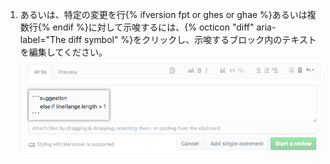 1. あるいは、特定の変更を行{% ifversion fpt or ghes or ghae %}あるいは複数行{% endif %}に対して示唆するには、{% octicon "diff" aria-label="The diff symbol" %}をクリックし、示唆するブロック内のテキストを編集してください。 ![サジェッションブロック](/assets/images/help/pull_requests/suggestion-block.png)
